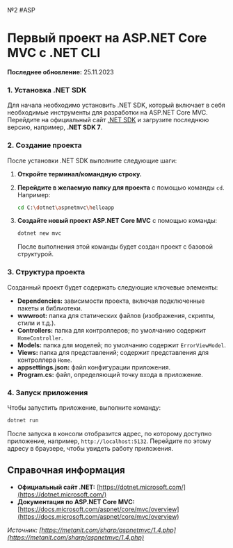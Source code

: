 №2 #ASP
# Первый проект на ASP.NET Core MVC с .NET CLI

**Последнее обновление:** 25.11.2023

### 1. Установка .NET SDK

Для начала необходимо установить .NET SDK, который включает в себя необходимые инструменты для разработки на ASP.NET Core MVC. Перейдите на официальный сайт [.NET SDK](https://dotnet.microsoft.com/download) и загрузите последнюю версию, например, **.NET SDK 7**.

### 2. Создание проекта

После установки .NET SDK выполните следующие шаги:

1. **Откройте терминал/командную строку.**
2. **Перейдите в желаемую папку для проекта** с помощью команды `cd`. Например:
    ```bash
    cd C:\dotnet\aspnetmvc\helloapp
    ```
    
3. **Создайте новый проект ASP.NET Core MVC** с помощью команды:
    ```bash
    dotnet new mvc
    ```
    После выполнения этой команды будет создан проект с базовой структурой.

### 3. Структура проекта

Созданный проект будет содержать следующие ключевые элементы:

- **Dependencies:** зависимости проекта, включая подключенные пакеты и библиотеки.
- **wwwroot:** папка для статических файлов (изображения, скрипты, стили и т.д.).
- **Controllers:** папка для контроллеров; по умолчанию содержит `HomeController`.
- **Models:** папка для моделей; по умолчанию содержит `ErrorViewModel`.
- **Views:** папка для представлений; содержит представления для контроллера `Home`.
- **appsettings.json:** файл конфигурации приложения.
- **Program.cs:** файл, определяющий точку входа в приложение.

### 4. Запуск приложения

Чтобы запустить приложение, выполните команду:

```bash
dotnet run
```

После запуска в консоли отобразится адрес, по которому доступно приложение, например, `http://localhost:5132`. Перейдите по этому адресу в браузере, чтобы увидеть работу приложения.

## Справочная информация

- **Официальный сайт .NET:** [https://dotnet.microsoft.com/](https://dotnet.microsoft.com/)
- **Документация по ASP.NET Core MVC:** [https://docs.microsoft.com/aspnet/core/mvc/overview](https://docs.microsoft.com/aspnet/core/mvc/overview)

_Источник: [https://metanit.com/sharp/aspnetmvc/1.4.php](https://metanit.com/sharp/aspnetmvc/1.4.php)_